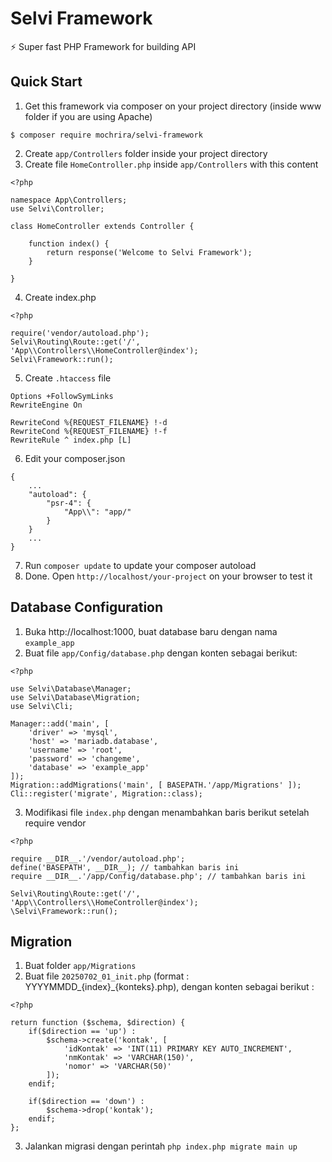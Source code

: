 # Selvi Framework
⚡ Super fast PHP Framework for building API

## Quick Start

1. Get this framework via composer on your project directory (inside www folder if you are using Apache)

```
$ composer require mochrira/selvi-framework
```

2. Create `app/Controllers` folder inside your project directory
3. Create file `HomeController.php` inside `app/Controllers` with this content

```
<?php 

namespace App\Controllers;
use Selvi\Controller;

class HomeController extends Controller {

    function index() {
        return response('Welcome to Selvi Framework');
    }

}

```

4. Create index.php

```
<?php

require('vendor/autoload.php');
Selvi\Routing\Route::get('/', 'App\\Controllers\\HomeController@index');
Selvi\Framework::run();
```

5. Create `.htaccess` file

```
Options +FollowSymLinks
RewriteEngine On

RewriteCond %{REQUEST_FILENAME} !-d
RewriteCond %{REQUEST_FILENAME} !-f
RewriteRule ^ index.php [L]
```


6. Edit your composer.json

```
{
    ...
    "autoload": {
        "psr-4": {
            "App\\": "app/"
        }
    }
    ...
}
```

7. Run `composer update` to update your composer autoload
8. Done. Open `http://localhost/your-project` on your browser to test it

## Database Configuration

1. Buka http://localhost:1000, buat database baru dengan nama `example_app`
2. Buat file `app/Config/database.php` dengan konten sebagai berikut:

```
<?php

use Selvi\Database\Manager;
use Selvi\Database\Migration;
use Selvi\Cli;

Manager::add('main', [
    'driver' => 'mysql',
    'host' => 'mariadb.database',
    'username' => 'root',
    'password' => 'changeme',
    'database' => 'example_app'
]);
Migration::addMigrations('main', [ BASEPATH.'/app/Migrations' ]);
Cli::register('migrate', Migration::class);
```

3. Modifikasi file `index.php` dengan menambahkan baris berikut setelah require vendor
```
<?php

require __DIR__.'/vendor/autoload.php';
define('BASEPATH', __DIR__); // tambahkan baris ini
require __DIR__.'/app/Config/database.php'; // tambahkan baris ini

Selvi\Routing\Route::get('/', 'App\\Controllers\\HomeController@index');
\Selvi\Framework::run();
```

## Migration

1. Buat folder `app/Migrations`
2. Buat file `20250702_01_init.php` (format : YYYYMMDD_{index}_{konteks}.php), dengan konten sebagai berikut :

```
<?php

return function ($schema, $direction) {
    if($direction == 'up') :
        $schema->create('kontak', [
            'idKontak' => 'INT(11) PRIMARY KEY AUTO_INCREMENT',
            'nmKontak' => 'VARCHAR(150)',
            'nomor' => 'VARCHAR(50)'
        ]);
    endif;

    if($direction == 'down') :
        $schema->drop('kontak');
    endif;
};
```
3. Jalankan migrasi dengan perintah `php index.php migrate main up`
